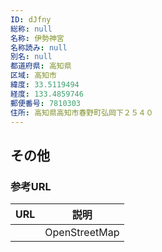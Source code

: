 ```yaml
---
ID: dJfny
総称: null
名称: 伊勢神宮
名称読み: null
別名: null
都道府県: 高知県
区域: 高知市
緯度: 33.5119494
経度: 133.4859746
郵便番号: 7810303
住所: 高知県高知市春野町弘岡下２５４０
---
```


## その他

### 参考URL

| URL | 説明          |
| --- | ------------- |
|     | OpenStreetMap |
